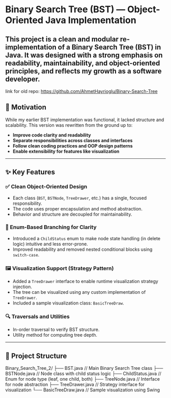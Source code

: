 # Binary Search Tree (BST) — Object-Oriented Java Implementation

This project is a clean and modular re-implementation of a Binary Search Tree (BST) in Java. It was designed with a strong emphasis on **readability**, **maintainability**, and **object-oriented principles**, and reflects my growth as a software developer.
---

link for old repo: https://github.com/AhmetHayrioglu/Binary-Search-Tree
## 🧠 Motivation

While my earlier BST implementation was functional, it lacked structure and scalability. This version was rewritten from the ground up to:

- **Improve code clarity and readability**
- **Separate responsibilities across classes and interfaces**
- **Follow clean coding practices and OOP design patterns**
- **Enable extensibility for features like visualization**

---

## ✨ Key Features

### ✅ Clean Object-Oriented Design
- Each class (`BST`, `BSTNode`, `TreeDrawer`, etc.) has a single, focused responsibility.
- The code uses proper encapsulation and method abstraction.
- Behavior and structure are decoupled for maintainability.

### 🔁 Enum-Based Branching for Clarity
- Introduced a `ChildStatus` enum to make node state handling (in delete logic) intuitive and less error-prone.
- Improved readability and removed nested conditional blocks using `switch-case`.

### 🖼️ Visualization Support (Strategy Pattern)
- Added a `TreeDrawer` interface to enable runtime visualization strategy injection.
- The tree can be visualized using any custom implementation of `TreeDrawer`.
- Included a sample visualization class: `BasicTreeDraw`.

### 🔍 Traversals and Utilities
- In-order traversal to verify BST structure.
- Utility method for computing tree depth.

---

## 📁 Project Structure

Binary_Search_Tree_2/ ├── BST.java // Main Binary Search Tree class ├── BSTNode.java // Node class with child status logic ├── ChildStatus.java // Enum for node type (leaf, one child, both) ├── TreeNode.java // Interface for node abstraction ├── TreeDrawer.java // Strategy interface for visualization └── BasicTreeDraw.java // Sample visualization using Swing
